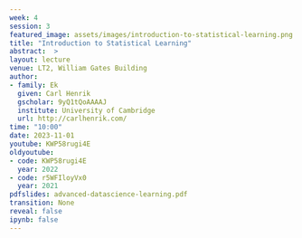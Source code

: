 ```yaml
---
week: 4
session: 3
featured_image: assets/images/introduction-to-statistical-learning.png
title: "Introduction to Statistical Learning"
abstract:  >
layout: lecture
venue: LT2, William Gates Building
author:
- family: Ek
  given: Carl Henrik
  gscholar: 9yQ1tQoAAAAJ
  institute: University of Cambridge
  url: http://carlhenrik.com/
time: "10:00"
date: 2023-11-01
youtube: KWP58rugi4E
oldyoutube: 
- code: KWP58rugi4E
  year: 2022
- code: r5WFIloyVx0
  year: 2021
pdfslides: advanced-datascience-learning.pdf
transition: None
reveal: false
ipynb: false
---
```

